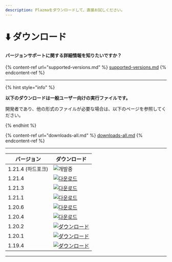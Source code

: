 ```yaml
---
description: Plazmaをダウンロードして、直接お試しください。
---
```


# ⬇️ ダウンロード

#### バージョンサポートに関する詳細情報を知りたいですか？

{% content-ref url="supported-versions.md" %}
[supported-versions.md](supported-versions.md)
{% endcontent-ref %}

***

{% hint style="info" %}

**以下のダウンロードは一般ユーザー向けの実行ファイルです。**

開発者であり、他の形式のファイルが必要な場合は、以下のページを参照してください。

{% endhint %}

{% content-ref url="downloads-all.md" %}
[downloads-all.md](downloads-all.md)
{% endcontent-ref %}

***

<table data-view="cards">
    <thead>
        <tr>
            <th>バージョン</th>
            <th>ダウンロード</th>
        </tr>
    </thead>
    <tbody>
        <tr>
            <td>1.21.4 (하드포크)</td>
            <td>
                <img src="https://badge.plazmamc.org/0/개발중" alt="개발중">
            </td>
        </tr>
        <tr>
            <td>1.21.4</td>
            <td><a href="https://ci.codemc.io/job/PlazmaMC/job/Plazma/job/dev%252F1.21.4/lastSuccessfulBuild/artifact/build/libs/plazma-paperclip-1.21.4-R0.1-SNAPSHOT-reobf.jar">
                <img src="https://badge.plazmamc.org/1/다운로드" alt="다운로드">
            </a></td>
        </tr>
        <tr>
            <td>1.21.3</td>
            <td><a href="https://dl.plazmamc.org/1.21.3/">
                <img src="https://badge.plazmamc.org/2/다운로드" alt="다운로드">
            </a></td>
        </tr>
        <tr>
            <td>1.21.1</td>
            <td><a href="https://dl.plazmamc.org/1.21.1/">
                <img src="https://badge.plazmamc.org/4/다운로드" alt="다운로드">
            </a></td>
        </tr>
        <tr>
            <td>1.20.6</td>
            <td><a href="https://dl.plazmamc.org/1.20.6/">
                <img src="https://badge.plazmamc.org/6/다운로드" alt="다운로드">
            </a></td>
        </tr>
        <tr>
            <td>1.20.4</td>
            <td><a href="https://dl.plazmamc.org/1.20.4/1">
                <img src="https://badge.plazmamc.org/4/다운로드" alt="다운로드">
            </a></td>
        </tr>
        <tr>
            <td>1.20.2</td>
            <td><a href="https://dl.plazmamc.org/1.20.2/1">
                <img src="https://badge.plazmamc.org/4/ダウンロード" alt="ダウンロード">
            </a></td>
        </tr>
        <tr>
            <td>1.20.1</td>
            <td><a href="https://dl.plazmamc.org/1.20.1/1">
                <img src="https://badge.plazmamc.org/4/ダウンロード" alt="ダウンロード">
            </a></td>
        </tr>
        <tr>
            <td>1.19.4</td>
            <td><a href="https://dl.plazmamc.org/1.19.4/1">
                <img src="https://badge.plazmamc.org/4/ダウンロード" alt="ダウンロード">
            </a></td>
        </tr>
    </tbody>
</table>

***
